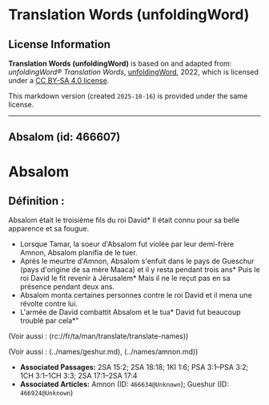 # Translation Words (unfoldingWord)

## License Information

**Translation Words (unfoldingWord)** is based on and adapted from: _unfoldingWord® Translation Words_, [unfoldingWord](https://unfoldingword.org/utw), 2022, which is licensed under a [CC BY-SA 4.0 license](https://creativecommons.org/licenses/by-sa/4.0/legalcode.en).

This markdown version (created `2025-10-16`) is provided under the same license.



--------------------------------

## Absalom (id: 466607)

Absalom
=======

Définition :
------------

Absalom était le troisième fils du roi David\* Il était connu pour sa belle apparence et sa fougue.

* Lorsque Tamar, la soeur d'Absalom fut violée par leur demi\-frère Amnon, Absalom planifia de le tuer.
* Après le meurtre d'Amnon, Absalom s'enfuit dans le pays de Gueschur (pays d'origine de sa mère Maaca) et il y resta pendant trois ans\* Puis le roi David le fit revenir à Jérusalem\* Mais il ne le reçut pas en sa présence pendant deux ans.
* Absalom monta certaines personnes contre le roi David et il mena une révolte contre lui.
* L'armée de David combattit Absalom et le tua\* David fut beaucoup troublé par cela\*"

(Voir aussi : (rc://fr/ta/man/translate/translate\-names))

(Voir aussi : (../names/geshur.md), (../names/amnon.md))

* **Associated Passages:** 2SA 15:2; 2SA 18:18; 1KI 1:6; PSA 3:1–PSA 3:2; 1CH 3:1–1CH 3:3; 2SA 17:1–2SA 17:4
* **Associated Articles:** Amnon (ID: `466634@Unknown`); Gueshur (ID: `466924@Unknown`)


